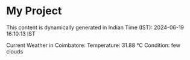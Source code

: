 # My Project

This content is dynamically generated in Indian Time (IST): 2024-06-19 16:10:13 IST


Current Weather in Coimbatore:
Temperature: 31.88 °C
Condition: few clouds
